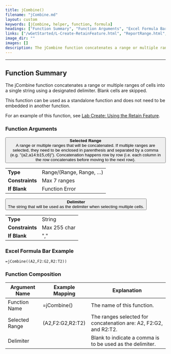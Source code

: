 ```yaml
---
title: jCombine()
filename: "jCombine.md"
layout: custom
keywords: [jCombine, helper, function, formula]
headings: ["Function Summary", "Function Arguments", "Excel Formula Bar Example", "Function Composition"]
links: ["/wGetStarted/L-Create-RetainFeature.html", "ReportRange.html", "ReportVariable.html"]
image_dir: ""
images: []
description: The jCombine function concatenates a range or multiple ranges of cells into a single string using a designated delimiter.
---
```

* * *

##  Function Summary

The jCombine function concatenates a range or multiple ranges of cells into a single string using a designated delimiter. Blank cells are skipped.

This function can be used as a standalone function and does not need to be embedded in another function.

For an example of this function, see [Lab Create: Using the Retain Feature](/wGetStarted/L-Create-RetainFeature.html).

###  Function Arguments

<button class="collapsible-parameter">**Selected Range**<br>A range or multiple ranges that will be concatenated. If multiple ranges are selected, they need to be enclosed in parenthesis and separated by a comma (e.g. "(a2,a14:b15,c6)"). Concatenation happens row by row (i.e. each column in the row concatenates before moving to the next row).</button>
<div markdown="1" class="panel-parameter">
<table>
  <tbody>
    <tr>
		<td class="pph"><b>Type</b></td>
		<td>Range/(Range, Range, …)</td>
    </tr>
    <tr>
		<td class="pph"><b>Constraints</b></td>
		<td>Max 7 ranges</td>
    </tr>
    <tr>
		<td class="pph"><b>If Blank</b></td>
		<td>Function Error</td>
    </tr>
  </tbody>
</table>
</div>

<button class="collapsible-parameter">**Delimiter**<br>The string that will be used as the delimiter when selecting multiple cells.</button>
<div markdown="1" class="panel-parameter">
<table>
  <tbody>
    <tr>
		<td class="pph"><b>Type</b></td>
		<td>String</td>
    </tr>
    <tr>
		<td class="pph"><b>Constraints</b></td>
		<td>Max 255 char</td>
    </tr>
    <tr>
		<td class="pph"><b>If Blank</b></td>
		<td>","</td>
    </tr>
  </tbody>
</table>
</div>

###  Excel Formula Bar Example

```Excel
=jCombine((A2,F2:G2,R2:T2))
```

###  Function Composition

| Argument Name  |  Example Mapping  |  Explanation   |  
|------|------|------|
|  Function Name  |  =jCombine()  |  The name of this function.  |  
|  Selected Range  |  (A2,F2:G2,R2:T2)  |  The ranges selected for concatenation are: A2, F2:G2, and R2:T2.  |  
|  Delimiter  |    |  Blank to indicate a comma is to be used as the delimiter.  |  
